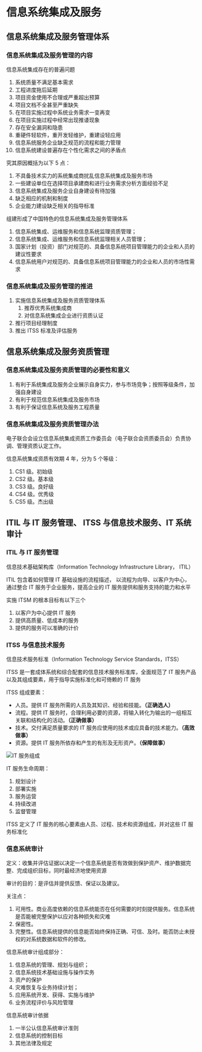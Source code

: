 # 信息系统集成及服务

## 信息系统集成及服务管理体系

### 信息系统集成及服务管理的内容

信息系统集成存在的普遍问题

1. 系统质量不满足基本需求
2. 工程进度拖后延期
3. 项目资金使用不合理或严重超出预算
4. 项目文档不全甚至严重缺失
5. 在项目实施过程中系统业务需求一变再变
6. 在项目实施过程中经常出现推诿现象
7. 存在安全漏洞和隐患
8. 重硬件轻软件，重开发轻维护，重建设轻应用
9. 信息系统服务企业缺乏规范的流程和能力管理
10. 信息系统建设普遍存在个性化需求之间的矛盾点

究其原因概括为以下 5 点：

1. 不具备技术实力的系统集成商扰乱信息系统集成及服务市场
2. 一些建设单位在选择项目承建商和进行业务需求分析方面经验不足
3. 信息系统集成及服务企业自身建设有待加强
4. 缺乏相应的机制和制度
5. 企业能力建设缺乏相关的指导标准

组建形成了中国特色的信息系统集成及服务管理体系

1. 信息系统集成、运维服务和信息系统监理资质管理；
2. 信息系统集成、运维服务和信息系统监理相关人员管理；
3. 国家计划（投资）部门对规范的、具备信息系统项目管理能力的企业和人员的建议性要求
4. 信息系统用户对规范的、具备信息系统项目管理能力的企业和人员的市场性需求

### 信息系统集成及服务管理的推进

1. 实施信息系统集成及服务资质管理体系
   1. 推荐优秀系统集成商
   2. 对信息系统集成企业进行资质认证
2. 推行项目经理制度
3. 推出 ITSS 标准及评估服务

## 信息系统集成及服务资质管理

### 信息系统集成及服务资质管理的必要性和意义

1. 有利于系统集成及服务企业展示自身实力，参与市场竞争；按照等级条件，加强自身建设
2. 有利于规范信息系统集成及服务市场
3. 有利于保证信息系统及服务工程质量

### 信息系统集成及服务资质管理办法

电子联合会设立信息系统集成资质工作委员会（电子联合会资质委员会）负责协调、管理资质认定工作。

信息系统集成资质有效期 4 年，分为 5 个等级：

1. CS1 级。初始级
2. CS2 级。基本级
3. CS3 级。良好级
4. CS4 级。优秀级
5. CS5 级。杰出级

## ITIL 与 IT 服务管理、 ITSS 与信息技术服务、IT 系统审计

### ITIL 与 IT 服务管理

信息技术基础架构库（Information Technology Infrastructure Library， ITIL）

ITIL 包含着如何管理 IT 基础设施的流程描述，
以流程为向导、以客户为中心，
通过整合 IT 服务于企业服务，提高企业的 IT 服务提供和服务支持的能力和水平

实施 ITSM 的根本目标有以下三个

1. 以客户为中心提供 IT 服务
2. 提供高质量、低成本的服务
3. 提供的服务可以准确的计价

### ITSS 与信息技术服务

信息技术服务标准（Information Technology Service Standards，ITSS）

ITSS 是一套成体系统和综合配套的信息技术服务标准库，全面规范了 IT 服务产品以及其组成要素，用于指导实施标准化和可倚赖的 IT 服务

ITSS 组成要素：

- 人员。提供 IT 服务所需的人员及其知识、经验和技能。**（正确选人）**
- 流程。提供 IT 服务时，合理利用必要的资源，将输入转化为输出的一组相互关联和结构化的活动。**（正确做事）**
- 技术。交付满足质量要求的 IT 服务应使用的技术或应具备的技术能力。**（高效做事）**
- 资源。提供 IT 服务所依存和产生的有形及无形资产。**（保障做事）**

![IT 服务组成](https://p5.qhmsg.com/t01638174bb836ab38f.png)

IT 服务生命周期：

1. 规划设计
2. 部署实施
3. 服务运营
4. 持续改进
5. 监督管理

ITSS 定义了 IT 服务的核心要素由人员、过程、技术和资源组成，并对这些 IT 服务标准化

### 信息系统审计

定义：收集并评估证据以决定一个信息系统是否有效做到保护资产、维护数据完整、完成组织目标，同时最经济地使用资源

审计的目的：是评估并提供反馈、保证以及建议。

关注点：

1. 可用性。商业高度依赖的信息系统能否在任何需要的时刻提供服务。信息系统是否能被完整保护以应对各种损失和灾难
2. 保密性。
3. 完整性。信息系统提供的信息能否始终保持正确、可信、及时。能否防止未授权的对系统数据和软件的修改。

信息系统审计组成部分：

1.  信息系统的管理、规划与组织；
2.  信息系统技术基础设施与操作实务
3.  资产的保护
4.  灾难恢复与业务持续计划；
5.  应用系统开发、获得、实施与维护
6.  业务流程评价与风险管理

信息系统审计依据

1. 一半公认信息系统审计准则
2. 信息系统的控制目标
3. 其他法律及规定
